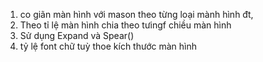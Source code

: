 

1. co giãn màn hình với mason theo từng loại mành hình đt,  
2. Theo tỉ lệ màn hình chia theo tưingf chiều màn hình 
3. Sử dụng Expand và Spear()
3. tỷ lệ font chữ tuỳ thoe kích thước màn hình  